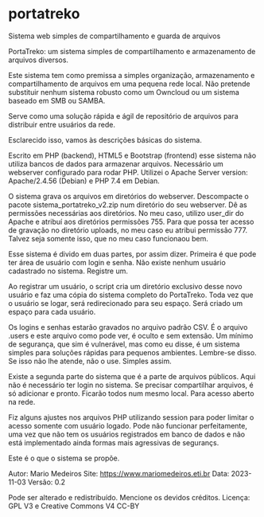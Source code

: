 # portatreko
Sistema web simples de compartilhamento e guarda de arquivos

PortaTreko: um sistema simples de compartilhamento e armazenamento de arquivos diversos.

Este sistema tem como premissa a simples organização, armazenamento e compartilhamento de arquivos em uma pequena rede local.
Não pretende substituir nenhum sistema robusto como um Owncloud ou um sistema baseado em SMB ou SAMBA.

Serve como uma solução rápida e ágil de repositório de arquivos para distribuir entre usuários da rede.

Esclarecido isso, vamos às descrições básicas do sistema.

Escrito em PHP (backend), HTML5 e Bootstrap (frontend) esse sistema não utiliza bancos de dados para armazenar arquivos.
Necessário um webserver configurado para rodar PHP. Utilizei o Apache Server version: Apache/2.4.56 (Debian) e PHP 7.4 em Debian.

O sistema grava os arquivos em diretórios do webserver.
Descompacte o pacote sistema_portatreko_v2.zip num diretório do seu webserver. Dê as permissões necessárias aos diretórios.
No meu caso, utilizo user_dir do Apache e atribuí aos diretórios permissões 755. Para que possa ter acesso de gravação
no diretório uploads, no meu caso eu atribui permissão 777. Talvez seja somente isso, que no meu caso funcionaou bem.

Esse sistema é divido em duas partes, por assim dizer.
Primeira é que pode ter área de usuário com login e senha. 
Não existe nenhum usuário cadastrado no sistema. Registre um. 

Ao registrar um usuário, o script cria um diretório exclusivo desse novo usuário e faz uma cópia do sistema completo do PortaTreko.
Toda vez que o usuário se logar, será redirecionado para seu espaço. Será criado um espaço para cada usuário.

Os logins e senhas estarão gravados no arquivo padrão CSV. É o arquivo .users e este arquivo como pode ver, é oculto e sem extensão.
Um mínimo de segurança, que sim é vulnerável, mas como eu disse, é um sistema simples para soluções rápidas para pequenos ambientes.
Lembre-se disso. Se isso não lhe atende, não o use. Simples assim.

Existe a segunda parte do sistema que é a parte de arquivos públicos. Aqui não é necessário ter login no sistema. Se precisar compartilhar 
arquivos, é só adicionar e pronto. Ficarão todos num mesmo local. Para acesso aberto na rede.

Fiz alguns ajustes nos arquivos PHP utilizando session para poder limitar o acesso somente com usuário logado.
Pode não funcionar perfeitamente, uma vez que não tem os usuários registrados em banco de dados e não está implementado ainda formas mais agressivas de segurançs.

Este é o que o sistema se propõe. 

Autor: Mario Medeiros
Site: https://www.mariomedeiros.eti.br
Data: 2023-11-03
Versão: 0.2

Pode ser alterado e redistribuído. Mencione os devidos créditos.
Licença: GPL V3 e Creative Commons V4 CC-BY
